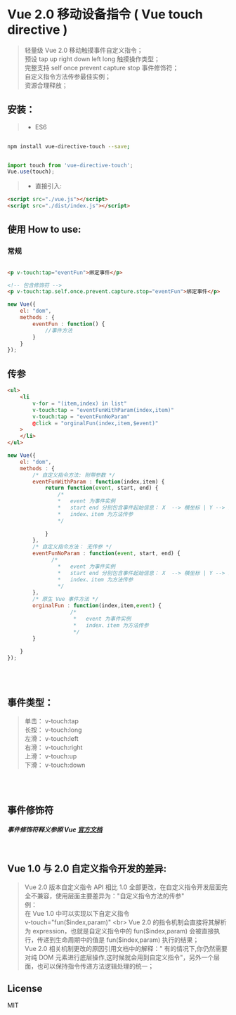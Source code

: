 # Vue 2.0 移动设备指令 ( Vue touch directive )

> 轻量级 Vue 2.0 移动触摸事件自定义指令；<br>
> 预设 tap up right down left long 触摸操作类型；<br>
> 完整支持 self once prevent capture stop 事件修饰符；<br>
> 自定义指令方法传参最佳实例；<br>
> 资源合理释放；<br>


## 安装：

> * ES6

``` bash
 
npm install vue-directive-touch --save; 

```

```javascript

import touch from 'vue-directive-touch';
Vue.use(touch);

```

> * 直接引入:
```html
<script src="./vue.js"></script>
<script src="./dist/index.js"></script>
```


## 使用 How to use:


### 常规


```html

<p v-touch:tap="eventFun">绑定事件</p>

<!-- 包含修饰符 -->
<p v-touch:tap.self.once.prevent.capture.stop="eventFun">绑定事件</p>

```

```javascript
new Vue({
	el: "dom",
	methods : {
		eventFun : function() {
			//事件方法
		}
	}
});
```

## 传参

```html
<ul>
	<li 
	    v-for = "(item,index) in list"
		v-touch:tap = "eventFunWithParam(index,item)"
		v-touch:tap = "eventFunNoParam"
		@click = "orginalFun(index,item,$event)"
	>
	</li>
</ul>
```

```javascript
new Vue({
	el: "dom",
	methods : {
	    /* 自定义指令方法: 附带参数 */
		eventFunWithParam : function(index,item) {
			return function(event, start, end) {
			    /*
			    *   event 为事件实例
			    *   start end 分别包含事件起始信息： X  --> 横坐标 | Y --> 纵坐标 | T --> 时间戳 
			    *   index、item 为方法传参
			    */
			    
			}
		},
		/* 自定义指令方法： 无传参 */
        eventFunNoParam : function(event, start, end) {
              /*
                *   event 为事件实例
                *   start end 分别包含事件起始信息： X  --> 横坐标 | Y --> 纵坐标 | T --> 时间戳 
                *   index、item 为方法传参
                */
        },
		/* 原生 Vue 事件方法 */
		orginalFun : function(index,item,event) {
                    /*
                     *   event 为事件实例
                     *   index、item 为方法传参
                     */
		}
		
	}
});
```
<br><br>


## 事件类型：

> 单击：  v-touch:tap   <br>
> 长按：  v-touch:long  <br>
> 左滑：  v-touch:left   <br>
> 右滑：  v-touch:right  <br>
> 上滑：  v-touch:up     <br>
> 下滑：  v-touch:down   <br>

<br><br>

## 事件修饰符
##### 事件修饰符释义参照 Vue [官方文档](https://cn.vuejs.org/v2/guide/events.html#事件修饰符) <br><br><br>

## Vue 1.0 与 2.0 自定义指令开发的差异:
> Vue 2.0 版本自定义指令 API 相比 1.0 全部更改，在自定义指令开发层面完全不兼容，使用层面主要差异为："自定义指令方法的传参" <br>
> 例：<br>
> 在 Vue 1.0 中可以实现以下自定义指令 <br>
> v-touch="fun($index,param)" <br>
> Vue 2.0 的指令机制会直接将其解析为 expression，也就是自定义指令中的 fun($index,param) 会被直接执行，传递到生命周期中的值是 fun($index,param) 执行的结果；<br>
> Vue 2.0 相关机制更改的原因引用文档中的解释：" 有的情况下,你仍然需要对纯 DOM 元素进行底层操作,这时候就会用到自定义指令"，另外一个层面，也可以保持指令传递方法逻辑处理的统一；


## License

MIT

